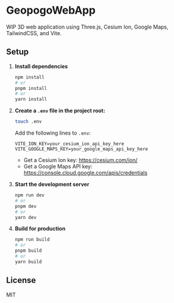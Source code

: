 # GeopogoWebApp

WIP 3D web application using Three.js, Cesium Ion, Google Maps, TailwindCSS, and Vite.

## Setup

1. **Install dependencies**

   ```sh
   npm install
   # or
   pnpm install
   # or
   yarn install
   ```

2. **Create a `.env` file in the project root:**

   ```sh
   touch .env
   ```

   Add the following lines to `.env`:

   ```
   VITE_ION_KEY=your_cesium_ion_api_key_here
   VITE_GOOGLE_MAPS_KEY=your_google_maps_api_key_here
   ```

   - Get a Cesium Ion key: https://cesium.com/ion/
   - Get a Google Maps API key: https://console.cloud.google.com/apis/credentials

3. **Start the development server**

   ```sh
   npm run dev
   # or
   pnpm dev
   # or
   yarn dev
   ```

4. **Build for production**

   ```sh
   npm run build
   # or
   pnpm build
   # or
   yarn build
   ```

## License

MIT
